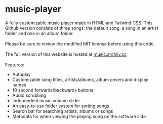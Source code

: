 # music-player
A fully customizable music player made in HTML and Tailwind CSS. This Github version consists of three songs: the default song, a song in an artist folder and one in an album folder.</br></br>
Please be sure to review the modified MIT license before using this code.</br></br>
The full version of this website is hosted at [music.archiiv.cc](https://music.archiiv.cc/)</br></br>
Features:</br>
- Autoplay
- Customizable song titles, artists/albums, album covers and display names
- 10 second forwards/backwards buttons
- Audio scrubbing
- Independent music volume slider
- An easy-to-use folder system for sorting songs
- Search bar for searching artists, albums or songs
- Metadata for when viewing the playing song on the software side
